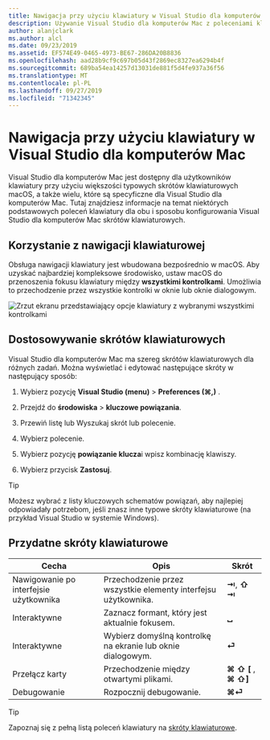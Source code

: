```yaml
---
title: Nawigacja przy użyciu klawiatury w Visual Studio dla komputerów Mac
description: Używanie Visual Studio dla komputerów Mac z poleceniami klawiatury
author: alanjclark
ms.author: alcl
ms.date: 09/23/2019
ms.assetid: EF574E49-0465-4973-BE67-286DA20B8836
ms.openlocfilehash: aad28b9cf9c697b05d43f2869ec8327ea6294b4f
ms.sourcegitcommit: 689ba54ea14257d13031de881f5d4fe937a36f56
ms.translationtype: MT
ms.contentlocale: pl-PL
ms.lasthandoff: 09/27/2019
ms.locfileid: "71342345"
---
```

# <a name="keyboard-navigation-in-visual-studio-for-mac"></a>Nawigacja przy użyciu klawiatury w Visual Studio dla komputerów Mac

Visual Studio dla komputerów Mac jest dostępny dla użytkowników klawiatury przy użyciu większości typowych skrótów klawiaturowych macOS, a także wielu, które są specyficzne dla Visual Studio dla komputerów Mac. Tutaj znajdziesz informacje na temat niektórych podstawowych poleceń klawiatury dla obu i sposobu konfigurowania Visual Studio dla komputerów Mac skrótów klawiaturowych.

## <a name="use-keyboard-navigation"></a>Korzystanie z nawigacji klawiaturowej

Obsługa nawigacji klawiatury jest wbudowana bezpośrednio w macOS. Aby uzyskać najbardziej kompleksowe środowisko, ustaw macOS do przenoszenia fokusu klawiatury między **wszystkimi kontrolkami**. Umożliwia to przechodzenie przez wszystkie kontrolki w oknie lub oknie dialogowym.

![Zrzut ekranu przedstawiający opcje klawiatury z wybranymi wszystkimi kontrolkami](media/accessibility-preferences-keyboard.png)

## <a name="customize-keyboard-shortcuts"></a>Dostosowywanie skrótów klawiaturowych

Visual Studio dla komputerów Mac ma szereg skrótów klawiaturowych dla różnych zadań. Można wyświetlać i edytować następujące skróty w następujący sposób:

1. Wybierz pozycję **Visual Studio (menu)**  > **Preferences (&#8984;,)** .

1. Przejdź do **środowiska** > **kluczowe powiązania**.

1. Przewiń listę lub Wyszukaj skrót lub polecenie.

1. Wybierz polecenie.

1. Wybierz pozycję **powiązanie klucza**i wpisz kombinację klawiszy.

1. Wybierz przycisk **Zastosuj**.

> [!TIP]
> Możesz wybrać z listy kluczowych schematów powiązań, aby najlepiej odpowiadały potrzebom, jeśli znasz inne typowe skróty klawiaturowe (na przykład Visual Studio w systemie Windows).

## <a name="useful-keyboard-shortcuts"></a>Przydatne skróty klawiaturowe

|Cecha         |Opis                                   |Skrót         |
|----------------|----------------------------------------------|-----------------|
|Nawigowanie po interfejsie użytkownika   |Przechodzenie przez wszystkie elementy interfejsu użytkownika.               |**⇥**, **⇧ ⇥**    |
|Interaktywne        |Zaznacz formant, który jest aktualnie fokusem.         |**␣**            |
|Interaktywne        |Wybierz domyślną kontrolkę na ekranie lub oknie dialogowym. |**⏎**            |
|Przełącz karty     |Przechodzenie między otwartymi plikami.                      |**⌘ ⇧ [** , **⌘ ⇧]** |
|Debugowanie           |Rozpocznij debugowanie.                               |**⌘⏎**           |

> [!TIP]
> Zapoznaj się z pełną listą poleceń klawiatury na [skróty klawiaturowe](keyboard-shortcuts.md).